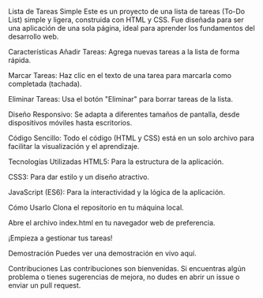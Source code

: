 Lista de Tareas Simple
Este es un proyecto de una lista de tareas (To-Do List) simple y ligera, construida con HTML y CSS. Fue diseñada para ser una aplicación de una sola página, ideal para aprender los fundamentos del desarrollo web.

Características
Añadir Tareas: Agrega nuevas tareas a la lista de forma rápida.

Marcar Tareas: Haz clic en el texto de una tarea para marcarla como completada (tachada).

Eliminar Tareas: Usa el botón "Eliminar" para borrar tareas de la lista.

Diseño Responsivo: Se adapta a diferentes tamaños de pantalla, desde dispositivos móviles hasta escritorios.

Código Sencillo: Todo el código (HTML y CSS) está en un solo archivo para facilitar la visualización y el aprendizaje.

Tecnologías Utilizadas
HTML5: Para la estructura de la aplicación.

CSS3: Para dar estilo y un diseño atractivo.

JavaScript (ES6): Para la interactividad y la lógica de la aplicación.

Cómo Usarlo
Clona el repositorio en tu máquina local.

Abre el archivo index.html en tu navegador web de preferencia.

¡Empieza a gestionar tus tareas!

Demostración
Puedes ver una demostración en vivo aquí.

Contribuciones
Las contribuciones son bienvenidas. Si encuentras algún problema o tienes sugerencias de mejora, no dudes en abrir un issue o enviar un pull request.
